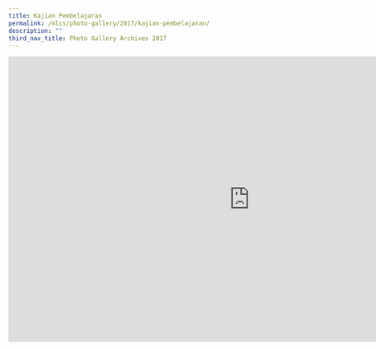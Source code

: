 ```yaml
---
title: Kajian Pembelajaran
permalink: /mlcs/photo-gallery/2017/kajian-pembelajaran/
description: ""
third_nav_title: Photo Gallery Archives 2017
---
```

<iframe allowfullscreen="true" height="569" width="960" frameborder="0" src="https://docs.google.com/presentation/d/e/2PACX-1vRh6ABFWPYNGuUqpfN2s3u9n9WJw0AA24gS0H1SZE7Hh4Iy5VRAg9ekCspcabmykzMNSCVR5HRXui2v/embed?start=false&amp;loop=false&amp;delayms=3000"></iframe>
